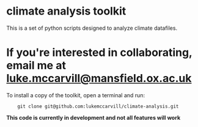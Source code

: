 # climate analysis toolkit

This is a set of python scripts designed to analyze climate datafiles.

If you're interested in collaborating, email me at luke.mccarvill@mansfield.ox.ac.uk
=======
To install a copy of the toolkit, open a terminal and run:
```
    git clone git@github.com:lukemccarvill/climate-analysis.git
```

**This code is currently in development and not all features will work**
